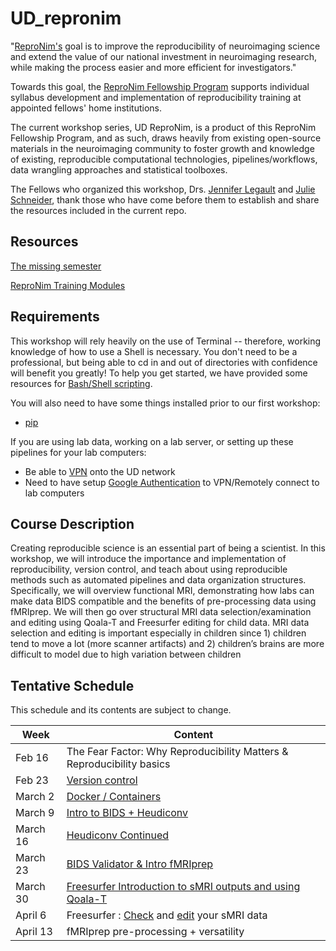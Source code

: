 # UD_repronim

"[ReproNim's](https://www.repronim.org/) goal is to improve the reproducibility of neuroimaging science and extend the value of our national investment in neuroimaging research, while making the process easier and more efficient for investigators."

Towards this goal, the [ReproNim Fellowship Program](https://www.repronim.org/fellowship.html) supports individual syllabus development and implementation of reproducibility training at appointed fellows' home institutions. 

The current workshop series, UD ReproNim, is a product of this ReproNim Fellowship Program, and as such, draws heavily from existing open-source materials in the neuroimaging community to foster growth and knowledge of existing, reproducible computational technologies, pipelines/workflows, data wrangling approaches and statistical toolboxes. 

The Fellows who organized this workshop, Drs. [Jennifer Legault](https://www.lingcogsci.udel.edu/people/staff/jlegault?uid=jlegault&Name=Jennifer%20Legault) and [Julie Schneider](https://sites.udel.edu/jmschneider/), thank those who have come before them to establish and share the resources included in the current repo. 

## Resources
[The missing semester](https://missing.csail.mit.edu/)

[ReproNim Training Modules](https://www.repronim.org/teach.html)

## Requirements

This workshop will rely heavily on the use of Terminal -- therefore, working knowledge of how to use a Shell is necessary. You don't need to be a professional, but being able to cd in and out of directories with confidence will benefit you greatly! To help you get started, we have provided some resources for [Bash/Shell scripting](https://github.com/juliagoolia28/UD_repronim/tree/master/bash_unix_resources).

You will also need to have some things installed prior to our first workshop:
- [pip](https://pip.pypa.io/en/stable/reference/pip_install/)

If you are using lab data, working on a lab server, or setting up these pipelines for your lab computers:
- Be able to [VPN](https://udeploy.udel.edu/software/anyconnect-vpn/) onto the UD network
- Need to have setup [Google Authentication](https://services.udel.edu/TDClient/32/Portal/KB/ArticleDet?ID=4) to VPN/Remotely connect to lab computers

## Course Description

Creating reproducible science is an essential part of being a scientist.  In this workshop, we will introduce the importance and implementation of reproducibility, version control, and teach about using reproducible methods such as automated pipelines and data organization structures.  Specifically, we will overview functional MRI, demonstrating how labs can make data BIDS compatible and the benefits of pre-processing data using fMRIprep. We will then go over structural MRI data selection/examination and editing using Qoala-T and Freesurfer editing for child data.  MRI data selection and editing is important especially in children since 1) children tend to move a lot (more scanner artifacts) and 2) children’s brains are more difficult to model due to high variation between children

## Tentative Schedule

This schedule and its contents are subject to change.

| Week     | Content                                                               |
| -------- | --------------------------------------------------------------------- |
| Feb 16   | The Fear Factor: Why Reproducibility Matters & Reproducibility basics |
| Feb 23   | [Version control](https://github.com/juliagoolia28/UD_repronim/tree/master/version_control_tutorial)                                                       |
| March 2  | [Docker / Containers](https://github.com/juliagoolia28/UD_repronim/tree/master/container_tutorial)                                                   |
| March 9  | [Intro to BIDS + Heudiconv](https://github.com/juliagoolia28/UD_repronim/blob/master/heudiconv_tutorial/README.md)                                           |
| March 16 | [Heudiconv Continued](https://github.com/juliagoolia28/UD_repronim/blob/master/heudiconv_tutorial/README.md)                                   |
| March 23 | [BIDS Validator & Intro fMRIprep](https://github.com/juliagoolia28/UD_repronim/tree/master/BIDS_Apps)                                                     |
| March 30 | [Freesurfer Introduction to sMRI outputs and using Qoala-T](https://github.com/juliagoolia28/UD_repronim/tree/master/Freesurfer_Introduction)             |
| April 6  | Freesurfer : [Check](https://github.com/juliagoolia28/UD_repronim/tree/master/Freesurfer_Manual_Inspection) and [edit](https://github.com/juliagoolia28/UD_repronim/tree/master/Freesurfer_Editing) your sMRI data                            |
| April 13 | fMRIprep pre-processing + versatility                                                   |


